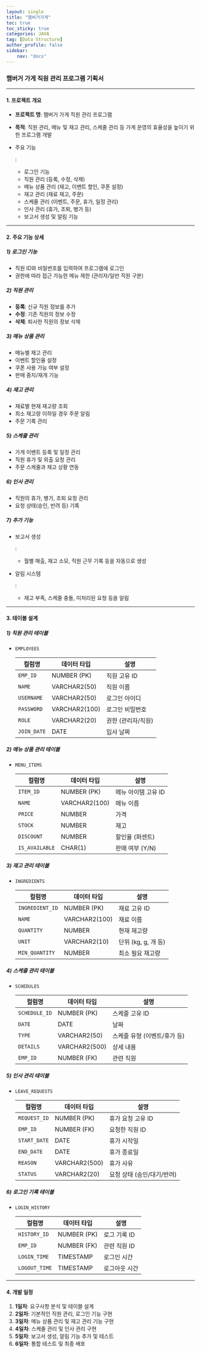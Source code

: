 ```yaml
---
layout: single
title: "햄버거가게"
toc: true
toc_sticky: true
categories: JAVA
tag: [Data Structure]
author_profile: false
sidebar:
    nav: "docs"
---
```



### 햄버거 가게 직원 관리 프로그램 기획서

------

#### **1. 프로젝트 개요**

- **프로젝트 명**: 햄버거 가게 직원 관리 프로그램

- **목적**: 직원 관리, 메뉴 및 재고 관리, 스케줄 관리 등 가게 운영의 효율성을 높이기 위한 프로그램 개발

- 주요 기능

  :

  - 로그인 기능
  - 직원 관리 (등록, 수정, 삭제)
  - 메뉴 상품 관리 (재고, 이벤트 할인, 쿠폰 설정)
  - 재고 관리 (재료 재고, 주문)
  - 스케줄 관리 (이벤트, 주문, 휴가, 일정 관리)
  - 인사 관리 (휴가, 조퇴, 병가 등)
  - 보고서 생성 및 알림 기능

------

#### **2. 주요 기능 상세**

##### **1) 로그인 기능**

- 직원 ID와 비밀번호를 입력하여 프로그램에 로그인
- 권한에 따라 접근 가능한 메뉴 제한 (관리자/일반 직원 구분)

##### **2) 직원 관리**

- **등록**: 신규 직원 정보를 추가
- **수정**: 기존 직원의 정보 수정
- **삭제**: 퇴사한 직원의 정보 삭제

##### **3) 메뉴 상품 관리**

- 메뉴별 재고 관리
- 이벤트 할인율 설정
- 쿠폰 사용 가능 여부 설정
- 판매 중지/재개 기능

##### **4) 재고 관리**

- 재료별 현재 재고량 조회
- 최소 재고량 이하일 경우 주문 알림
- 주문 기록 관리

##### **5) 스케줄 관리**

- 가게 이벤트 등록 및 일정 관리
- 직원 휴가 및 외출 요청 관리
- 주문 스케줄과 재고 상황 연동

##### **6) 인사 관리**

- 직원의 휴가, 병가, 조퇴 요청 관리
- 요청 상태(승인, 반려 등) 기록

##### **7) 추가 기능**

- 보고서 생성

  :

  - 월별 매출, 재고 소모, 직원 근무 기록 등을 자동으로 생성

- 알림 시스템

  :

  - 재고 부족, 스케줄 충돌, 미처리된 요청 등을 알림

------

#### **3. 테이블 설계**

##### **1) 직원 관리 테이블**

- `EMPLOYEES`

  | 컬럼명      | 데이터 타입   | 설명               |
  | ----------- | ------------- | ------------------ |
  | `EMP_ID`    | NUMBER (PK)   | 직원 고유 ID       |
  | `NAME`      | VARCHAR2(50)  | 직원 이름          |
  | `USERNAME`  | VARCHAR2(50)  | 로그인 아이디      |
  | `PASSWORD`  | VARCHAR2(100) | 로그인 비밀번호    |
  | `ROLE`      | VARCHAR2(20)  | 권한 (관리자/직원) |
  | `JOIN_DATE` | DATE          | 입사 날짜          |

##### **2) 메뉴 상품 관리 테이블**

- `MENU_ITEMS`

  | 컬럼명         | 데이터 타입   | 설명                |
  | -------------- | ------------- | ------------------- |
  | `ITEM_ID`      | NUMBER (PK)   | 메뉴 아이템 고유 ID |
  | `NAME`         | VARCHAR2(100) | 메뉴 이름           |
  | `PRICE`        | NUMBER        | 가격                |
  | `STOCK`        | NUMBER        | 재고                |
  | `DISCOUNT`     | NUMBER        | 할인율 (퍼센트)     |
  | `IS_AVAILABLE` | CHAR(1)       | 판매 여부 (Y/N)     |

##### **3) 재고 관리 테이블**

- `INGREDIENTS`

  | 컬럼명          | 데이터 타입   | 설명                |
  | --------------- | ------------- | ------------------- |
  | `INGREDIENT_ID` | NUMBER (PK)   | 재료 고유 ID        |
  | `NAME`          | VARCHAR2(100) | 재료 이름           |
  | `QUANTITY`      | NUMBER        | 현재 재고량         |
  | `UNIT`          | VARCHAR2(10)  | 단위 (kg, g, 개 등) |
  | `MIN_QUANTITY`  | NUMBER        | 최소 필요 재고량    |

##### **4) 스케줄 관리 테이블**

- `SCHEDULES`

  | 컬럼명        | 데이터 타입   | 설명                         |
  | ------------- | ------------- | ---------------------------- |
  | `SCHEDULE_ID` | NUMBER (PK)   | 스케줄 고유 ID               |
  | `DATE`        | DATE          | 날짜                         |
  | `TYPE`        | VARCHAR2(50)  | 스케줄 유형 (이벤트/휴가 등) |
  | `DETAILS`     | VARCHAR2(500) | 상세 내용                    |
  | `EMP_ID`      | NUMBER (FK)   | 관련 직원                    |

##### **5) 인사 관리 테이블**

- `LEAVE_REQUESTS`

  | 컬럼명       | 데이터 타입   | 설명                       |
  | ------------ | ------------- | -------------------------- |
  | `REQUEST_ID` | NUMBER (PK)   | 휴가 요청 고유 ID          |
  | `EMP_ID`     | NUMBER (FK)   | 요청한 직원 ID             |
  | `START_DATE` | DATE          | 휴가 시작일                |
  | `END_DATE`   | DATE          | 휴가 종료일                |
  | `REASON`     | VARCHAR2(500) | 휴가 사유                  |
  | `STATUS`     | VARCHAR2(20)  | 요청 상태 (승인/대기/반려) |

##### **6) 로그인 기록 테이블**

- `LOGIN_HISTORY`

  | 컬럼명        | 데이터 타입 | 설명          |
  | ------------- | ----------- | ------------- |
  | `HISTORY_ID`  | NUMBER (PK) | 로그 기록 ID  |
  | `EMP_ID`      | NUMBER (FK) | 관련 직원 ID  |
  | `LOGIN_TIME`  | TIMESTAMP   | 로그인 시간   |
  | `LOGOUT_TIME` | TIMESTAMP   | 로그아웃 시간 |

------

#### **4. 개발 일정**

1. **1일차**: 요구사항 분석 및 테이블 설계
2. **2일차**: 기본적인 직원 관리, 로그인 기능 구현
3. **3일차**: 메뉴 상품 관리 및 재고 관리 기능 구현
4. **4일차**: 스케줄 관리 및 인사 관리 구현
5. **5일차**: 보고서 생성, 알림 기능 추가 및 테스트
6. **6일차**: 통합 테스트 및 최종 배포